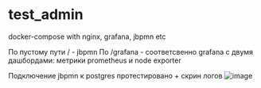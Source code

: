 # test_admin
docker-compose with nginx, grafana, jbpmn etc

По пустому пути / - jbpmn
По /grafana - соответсвенно grafana с двумя дашбордами: метрики prometheus и node exporter


Подключение jbpmn к postgres протестировано + скрин логов
![image](https://github.com/Karpov760/test_admin/assets/77189625/44952be5-6ad6-4c87-a3d1-b9deae74cae4)
